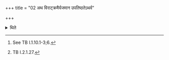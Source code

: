 +++
title = "02 अथ विराट्क्रमैर्यजमान उपतिष्ठतेऽथर्व"

+++

<details><summary>थिते</summary>

2. Then the sacrificer stands near the fires praising with verses called Virāṭkrama[^1] with atharva pituṁ me...[^2] (near) the Dakṣiṇa-fire; with narya prajāṁ me...[^3] near the Gārhapatya ( fire); with śaṁsya paśūn me ...[^4] (near) the Āhavanīya (-fire); with sapratha sabhāṁ me gopāya...[^5] (near) the Sabhya(-fire); with ahe budhniya mantraṁ me gopāya...[^6] (near) the Āvasathya (-fire); with pañcadhāgnīn vyakrāmad virāṭ...[^7] near all the fires.  


[^1]: See TB I.1.10.1-3;6.  

[^2-6]: Cp. TB I.2.1.25-26.  

[^7]: TB I.2.1.27.
</details>
